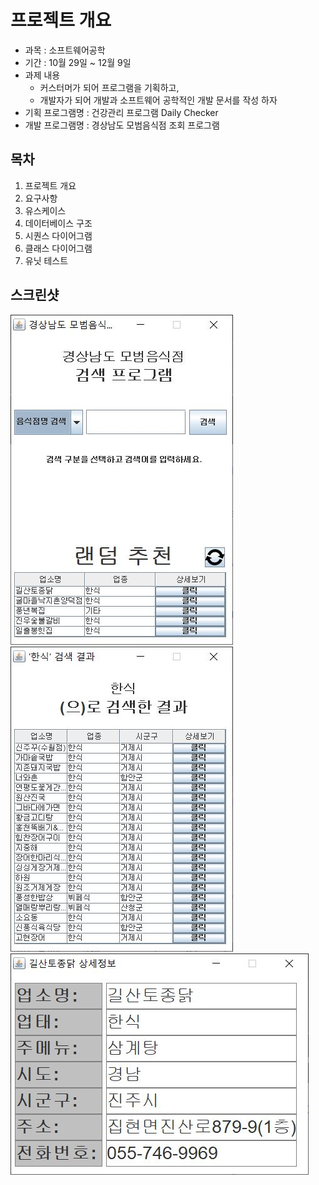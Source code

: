 # 프로젝트 개요
* 과목 : 소프트웨어공학
* 기간 : 10월 29일 ~ 12월 9일
* 과제 내용
  - 커스터머가 되어 프로그램을 기획하고, 
  - 개발자가 되어 개발과 소프트웨어 공학적인 개발 문서를 작성 하자
* 기획 프로그램명 : 건강관리 프로그램 Daily Checker
* 개발 프로그램명 : 경상남도 모범음식점 조회 프로그램

## 목차
1. 프로젝트 개요
2. 요구사항
3. 유스케이스
4. 데이터베이스 구조
5. 시퀀스 다이어그램
6. 클래스 다이어그램
7. 유닛 테스트

## 스크린샷
![메인화면](https://github.com/DionKimmm/SWEngineering-project-java/blob/main/Screenshot/main.JPG "main")
![검색화면](https://github.com/DionKimmm/SWEngineering-project-java/blob/main/Screenshot/search.JPG "search")
![상세화면](https://github.com/DionKimmm/SWEngineering-project-java/blob/main/Screenshot/detail.JPG "detail")
